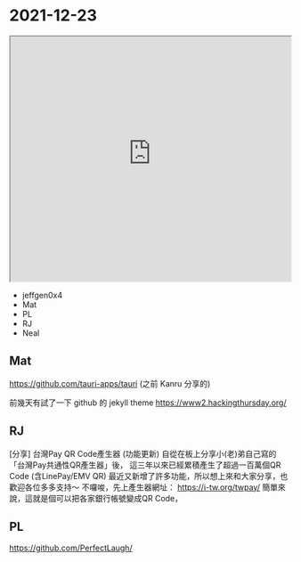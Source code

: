 # 2021-12-23

<iframe src="https://photos.hackingthursday.org/2021-2021-12-23" width="100%" height="440px"></iframe>

- jeffgen0x4
- Mat
- PL
- RJ
- Neal

## Mat

https://github.com/tauri-apps/tauri (之前 Kanru 分享的)

前幾天有試了一下 github 的 jekyll theme https://www2.hackingthursday.org/

## RJ

[分享] 台灣Pay QR Code產生器 (功能更新)
自從在板上分享小(老)弟自己寫的「台灣Pay共通性QR產生器」後，
這三年以來已經累積產生了超過一百萬個QR Code (含LinePay/EMV QR)
最近又新增了許多功能，所以想上來和大家分享，也歡迎各位多多支持～
不囉唆，先上產生器網址： https://i-tw.org/twpay/
簡單來說，這就是個可以把各家銀行帳號變成QR Code，

## PL

https://github.com/PerfectLaugh/
